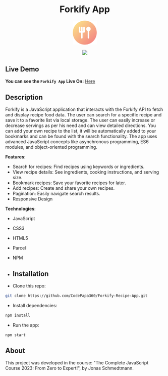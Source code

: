 <h1 align="center">Forkify App</h1>
<p align="center">
    <img src="./src/img/favicon.png" alt="Logo" width="15%" height="auto">
 </p>

<p align="center">
  <img src="https://user-images.githubusercontent.com/112414082/210066803-89a9c1c5-d318-4f81-8508-520f39545e84.png" style="height: 600px; margin: 0 auto"/>
</p>

 ## Live Demo
**You can see the `Forkify App` Live On:** [Here](https://forkify-barak-kuzi.netlify.app/)

## Description
Forkify is a JavaScript application that interacts with the Forkify API to fetch and display recipe food data. 
The user can search for a specific recipe and save it to a favorite list via local storage. 
The user can easily increase or decrease servings as per his need and can view detailed directions. 
You can add your own recipe to the list, it will be automatically added to your bookmarks and can be found with the search functionality.
The app uses advanced JavaScript concepts like asynchronous programming, ES6 modules, and object-oriented programming.

**Features:**
- Search for recipes: Find recipes using keywords or ingredients.
- View recipe details: See ingredients, cooking instructions, and serving size.
- Bookmark recipes: Save your favorite recipes for later.
- Add recipes: Create and share your own recipes.
- Pagination: Easily navigate search results.
- Responsive Design

**Technologies**:
- JavaScript
- CSS3
- HTML5
- Parcel
- NPM

- ## Installation

- Clone this repo:

```sh
git clone https://github.com/CodePapa360/Forkify-Recipe-App.git
```

- Install dependencies:

```sh
npm install
```

- Run the app:

```sh
npm start
```

## About
This project was developed in the course: "The Complete JavaScript Course 2023: From Zero to Expert!", by Jonas Schmedtmann.
